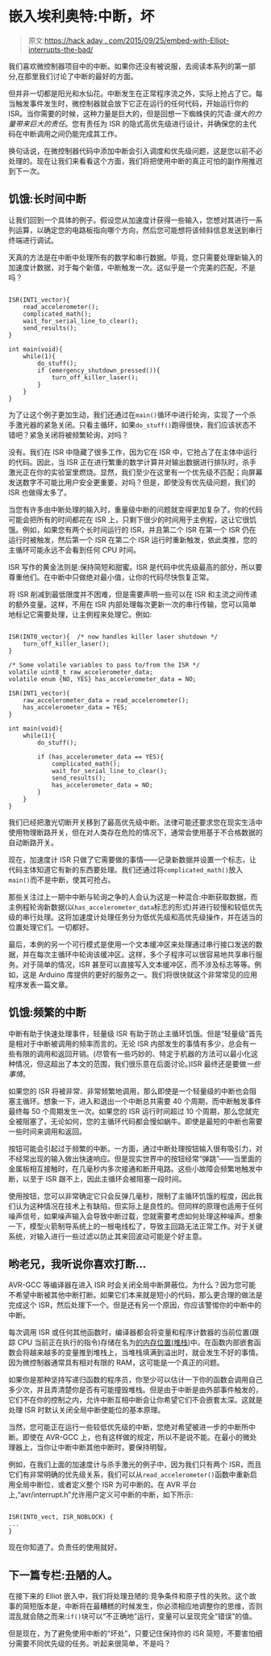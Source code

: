 # 嵌入埃利奥特:中断，坏

> 原文:[https://hack aday . com/2015/09/25/embed-with-Elliot-interrupts-the-bad/](https://hackaday.com/2015/09/25/embed-with-elliot-interrupts-the-bad/)

我们喜欢微控制器项目中的中断。如果你还没有被说服，去阅读本系列的第一部分,在那里我们讨论了中断的最好的方面。

但并非一切都是阳光和水仙花。中断发生在正常程序流之外，实际上抢占了它。每当触发事件发生时，微控制器就会放下它正在运行的任何代码，开始运行你的 ISR。当你需要的时候，这种力量是巨大的，但是回想一下蜘蛛侠的咒语:*强大的力量带来巨大的责任*。您有责任为 ISR 的隐式高优先级进行设计，并确保您的主代码在中断调用之间仍能完成其工作。

换句话说，在微控制器代码中添加中断会引入调度和优先级问题，这是您以前不必处理的。现在让我们来看看这个方面，我们将把使用中断的真正可怕的副作用推迟到下一次。

## 饥饿:长时间中断

让我们回到一个具体的例子。假设您从加速度计获得一些输入，您想对其进行一系列运算，以确定您的电路板指向哪个方向，然后您可能想将该倾斜信息发送到串行终端进行调试。

天真的方法是在中断中处理所有的数学和串行数据。毕竟，您只需要处理新输入的加速度计数据，对于每个新值，中断触发一次。这似乎是一个完美的匹配，不是吗？

```

ISR(INT1_vector){
	read_accelerometer();
	complicated_math();
	wait_for_serial_line_to_clear();
	send_results();
}

int main(void){
	while(1){
		do_stuff();
		if (emergency_shutdown_pressed()){
			turn_off_killer_laser();
		}
	}
}	

```

为了让这个例子更加生动，我们还通过在`main()`循环中进行轮询，实现了一个杀手激光器的紧急关闭。只看主循环，如果`do_stuff()`跑得很快，我们应该状态不错吧？紧急关闭将被频繁轮询，对吗？

没有。我们在 ISR 中隐藏了很多工作，因为它在 ISR 中，它抢占了在主体中运行的代码。因此，当 ISR 正在进行繁重的数学计算并对输出数据进行排队时，杀手激光正在你的实验室里燃烧。显然，我们至少在这里有一个优先级不匹配；向屏幕发送数字不可能比用户安全更重要，对吗？但是，即使没有优先级问题，我们的 ISR 也做得太多了。

当您有许多由中断处理的输入时，重量级中断的问题就变得更加复杂了。你的代码可能会把所有的时间都花在 ISR 上，只剩下很少的时间用于主例程，这让它很饥饿。例如，如果您有两个长时间运行的 ISR，并且第二个 ISR 在第一个 ISR 仍在运行时被触发，然后第一个 ISR 在第二个 ISR 运行时重新触发，依此类推，您的主循环可能永远不会看到任何 CPU 时间。

ISR 写作的黄金法则是:保持简短和甜蜜。ISR 是代码中优先级最高的部分，所以要尊重他们。在中断中只做绝对最小值，让你的代码尽快恢复正常。

将 ISR 削减到最低限度并不困难，但是需要声明一些可以在 ISR 和主流之间传递的额外变量。这样，不用在 ISR 内部处理每次更新一次的串行传输，您可以简单地标记它需要处理，让主例程来处理它。例如:

```

ISR(INT0_vector){  /* now handles killer laser shutdown */
	turn_off_killer_laser();
}

/* Some volatile variables to pass to/from the ISR */
volatile uint8_t raw_accelerometer_data;
volatile enum {NO, YES} has_accelerometer_data = NO;

ISR(INT1_vector){
	raw_accelerometer_data = read_accelerometer();
	has_accelerometer_data = YES;
}

int main(void){
	while(1){
		do_stuff();

		if (has_accelerometer_data == YES){
			complicated_math();
			wait_for_serial_line_to_clear();
			send_results();
			has_accelerometer_data = NO;
		}
	}
}

```

我们已经把激光切断开关移到了最高优先级中断。法律可能还要求您在现实生活中使用物理断路开关，但在对人类存在危险的情况下，通常会使用基于不合格数据的自动断路开关。

现在，加速度计 ISR 只做了它需要做的事情——记录新数据并设置一个标志，让代码主体知道它有新的东西要处理。我们还通过将`complicated_math()`放入`main()`而不是中断，使其可抢占。

那些关注过上一期中中断与轮询之争的人会认为这是一种混合:中断获取数据，而主例程轮询新数据(以`has_accelerometer_data`标志的形式)并进行较慢和较低优先级的串行处理。这将加速度计处理任务分为低优先级和高优先级操作，并在适当的位置处理它们。一切都好。

最后，本例的另一个可行模式是使用一个文本缓冲区来处理通过串行接口发送的数据，并在每次主循环中轮询该缓冲区。这样，多个子程序可以很容易地共享串行服务。对于简单的情况，ISR 甚至可以直接写入文本缓冲区，而不涉及标志等等。例如，这是 Arduino 库提供的更好的服务之一。我们将很快就这个非常常见的应用程序发表一篇文章。

## 饥饿:频繁的中断

中断有助于快速处理事件，轻量级 ISR 有助于防止主循环饥饿。但是“轻量级”首先是相对于中断被调用的频率而言的。无论 ISR 内部发生的事情有多少，总会有一些有限的调用和返回开销。(尽管有一些巧妙的、特定于机器的方法可以最小化这种情况，但这超出了本文的范围，我们很乐意在后面讨论。)ISR 最终还是要做*一些事情*。

如果您的 ISR 将被非常、非常频繁地调用，那么即使是一个轻量级的中断也会阻塞主循环。想象一下，进入和退出一个中断总共需要 40 个周期，而中断触发事件最终每 50 个周期发生一次。如果您的 ISR 运行时间超过 10 个周期，那么您就完全被阻塞了，无论如何，您的主循环代码都会慢如蜗牛。即使是最短的中断也需要一些时间来调用和返回。

按钮可能会引起过于频繁的中断。一方面，通过中断处理按钮输入很有吸引力，对不经常出现的输入做出快速响应。但是现实世界中的按钮经常“弹跳”——当里面的金属板相互接触时，在几毫秒内多次接通和断开电路。这些小故障会频繁地触发中断，以至于 ISR 跟不上，因此主循环会被阻塞一段时间。

使用按钮，您可以非常确定它只会反弹几毫秒，限制了主循环饥饿的程度，因此我们认为这种情况在技术上有缺陷，但实际上是良性的。但同样的原理也适用于任何噪声信号，如果噪声输入会导致中断过载，您就需要考虑如何处理这种噪声。想象一下，模型火箭制导系统上的一根电线松了，导致主回路无法正常工作。对于关键系统，对输入进行一些过滤以防止其来回波动可能是个好主意。

## 哟老兄，我听说你喜欢打断…

AVR-GCC 等编译器在进入 ISR 时会关闭全局中断屏蔽位。为什么？因为您可能不希望中断被其他中断打断。如果它们本来就是短小的代码，那么更合理的做法是完成这个 ISR，然后处理下一个。但是还有另一个原因，你应该警惕你的中断中的中断。

每次调用 ISR 或任何其他函数时，编译器都会将变量和程序计数器的当前位置(跟踪 CPU 当前正在执行的指令)存储在名为[的内存位置(堆栈](https://en.wikipedia.org/wiki/Call_stack))中。在函数内部嵌套函数会将越来越多的变量推到堆栈上，当堆栈填满到溢出时，就会发生不好的事情。因为微控制器通常具有相对有限的 RAM，这可能是一个真正的问题。

如果你是那种坚持写递归函数的程序员，你至少可以估计一下你的函数会调用自己多少次，并且弄清楚你是否有可能撞毁堆栈。但是由于中断是由外部事件触发的，它们不在你的控制之内，允许中断互相中断会让你希望它们不会嵌套太深。这就是处理 ISR 时默认关闭全局中断使能位的基本原理。

当然，您可能正在运行一些较低优先级的中断，您绝对希望被进一步的中断所中断。即使在 AVR-GCC 上，也有这样做的规定，所以不是说不能。在最小的微处理器上，当你让中断中断其他中断时，要保持明智。

例如，在我们上面的加速度计与杀手激光的例子中，因为我们只有两个 ISR，而且它们有非常明确的优先级关系，我们可以从`read_accelerometer()`函数中重新启用全局中断位，或者定义整个 ISR 为可中断的。在 AVR 平台上,“avr/interrupt.h”允许用户定义可中断的中断，如下所示:

```

ISR(INT0_vect, ISR_NOBLOCK) {
...
}

```

现在你知道了。负责任的使用就好。

## 下一篇专栏:丑陋的人。

在接下来的 Elliot 嵌入中，我们将处理丑陋的:竞争条件和原子性的失败。这个故事的简短版本是，中断将在最糟糕的时候发生，你必须相应地调整你的思维，否则混乱就会随之而来:`if()`块可以“不正确地”运行，变量可以呈现完全“错误”的值。

但是现在，为了避免使用中断的“坏处”，只要记住保持你的 ISR 简短，不要害怕细分需要不同优先级的任务。听起来很简单，不是吗？